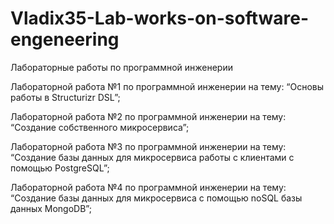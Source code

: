 # Vladix35-Lab-works-on-software-engeneering
Лабораторные работы по программной инженерии



Лабораторной работа №1 по программной инженерии на тему: “Основы работы в Structurizr DSL”;

Лабораторной работа №2 по программной инженерии на тему: “Создание собственного микросервиса”;

Лабораторной работа №3 по программной инженерии на тему: “Создание базы данных для микросервиса работы с клиентами с помощью PostgreSQL”;

Лабораторной работа №4 по программной инженерии на тему: “Создание базы данных для микросервиса с помощью noSQL базы данных MongoDB”;
